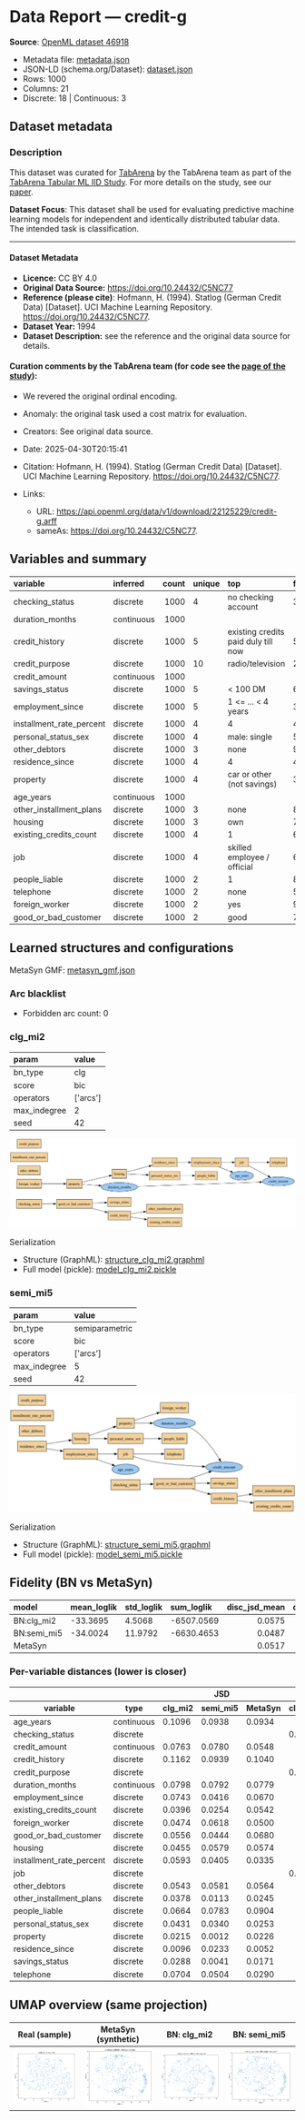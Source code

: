 # Data Report — credit-g

**Source**: [OpenML dataset 46918](https://www.openml.org/search?type=data&id=46918)

- Metadata file: [metadata.json](metadata.json)
- JSON-LD (schema.org/Dataset): [dataset.json](dataset.json)
- Rows: 1000
- Columns: 21
- Discrete: 18  |  Continuous: 3

## Dataset metadata


### Description

This dataset was curated for [TabArena](https://tabarena.ai/) by the TabArena team
as part of the [TabArena Tabular ML IID Study](https://tabarena.ai/data-tabular-ml-iid-study).
For more details on the study, see our [paper](https://tabarena.ai/paper-tabular-ml-iid-study).

**Dataset Focus**: This dataset shall be used for evaluating predictive machine
learning models for independent and identically distributed tabular data. The
intended task is classification.

---
#### Dataset Metadata
- **Licence:** CC BY 4.0
- **Original Data Source:** https://doi.org/10.24432/C5NC77
- **Reference (please cite)**: Hofmann, H. (1994). Statlog (German Credit Data) [Dataset]. UCI Machine Learning Repository. https://doi.org/10.24432/C5NC77.
- **Dataset Year:** 1994
- **Dataset Description:** see the reference and the original data source for details.

#### Curation comments by the TabArena team (for code see the [page of the study](https://tabarena.ai/data-tabular-ml-iid-study)):
- We revered the original ordinal encoding. 
- Anomaly: the original task used a cost matrix for evaluation.

- Creators: See original data source.
- Date: 2025-04-30T20:15:41
- Citation: Hofmann, H. (1994). Statlog (German Credit Data) [Dataset]. UCI Machine Learning Repository. https://doi.org/10.24432/C5NC77.
- Links:
  - URL: https://api.openml.org/data/v1/download/22125229/credit-g.arff
  - sameAs: https://doi.org/10.24432/C5NC77.
## Variables and summary

| variable                 | inferred   |   count | unique   | top                                 | freq   | mean     | std                | min   | 25%    | 50%    | 75%     | max     |
|:-------------------------|:-----------|--------:|:---------|:------------------------------------|:-------|:---------|:-------------------|:------|:-------|:-------|:--------|:--------|
| checking_status          | discrete   |    1000 | 4        | no checking account                 | 394    |          |                    |       |        |        |         |         |
| duration_months          | continuous |    1000 |          |                                     |        | 20.903   | 12.058814452756378 | 4.0   | 12.0   | 18.0   | 24.0    | 72.0    |
| credit_history           | discrete   |    1000 | 5        | existing credits paid duly till now | 530    |          |                    |       |        |        |         |         |
| credit_purpose           | discrete   |    1000 | 10       | radio/television                    | 280    |          |                    |       |        |        |         |         |
| credit_amount            | continuous |    1000 |          |                                     |        | 3271.258 | 2822.736875960441  | 250.0 | 1365.5 | 2319.5 | 3972.25 | 18424.0 |
| savings_status           | discrete   |    1000 | 5        | < 100 DM                            | 603    |          |                    |       |        |        |         |         |
| employment_since         | discrete   |    1000 | 5        | 1 <= ... < 4 years                  | 339    |          |                    |       |        |        |         |         |
| installment_rate_percent | discrete   |    1000 | 4        | 4                                   | 476    |          |                    |       |        |        |         |         |
| personal_status_sex      | discrete   |    1000 | 4        | male: single                        | 548    |          |                    |       |        |        |         |         |
| other_debtors            | discrete   |    1000 | 3        | none                                | 907    |          |                    |       |        |        |         |         |
| residence_since          | discrete   |    1000 | 4        | 4                                   | 413    |          |                    |       |        |        |         |         |
| property                 | discrete   |    1000 | 4        | car or other (not savings)          | 332    |          |                    |       |        |        |         |         |
| age_years                | continuous |    1000 |          |                                     |        | 35.546   | 11.375468574317505 | 19.0  | 27.0   | 33.0   | 42.0    | 75.0    |
| other_installment_plans  | discrete   |    1000 | 3        | none                                | 814    |          |                    |       |        |        |         |         |
| housing                  | discrete   |    1000 | 3        | own                                 | 713    |          |                    |       |        |        |         |         |
| existing_credits_count   | discrete   |    1000 | 4        | 1                                   | 633    |          |                    |       |        |        |         |         |
| job                      | discrete   |    1000 | 4        | skilled employee / official         | 630    |          |                    |       |        |        |         |         |
| people_liable            | discrete   |    1000 | 2        | 1                                   | 845    |          |                    |       |        |        |         |         |
| telephone                | discrete   |    1000 | 2        | none                                | 596    |          |                    |       |        |        |         |         |
| foreign_worker           | discrete   |    1000 | 2        | yes                                 | 963    |          |                    |       |        |        |         |         |
| good_or_bad_customer     | discrete   |    1000 | 2        | good                                | 700    |          |                    |       |        |        |         |         |

## Learned structures and configurations

MetaSyn GMF: [metasyn_gmf.json](metasyn_gmf.json)

### Arc blacklist

- Forbidden arc count: 0

### clg_mi2

| param        | value    |
|:-------------|:---------|
| bn_type      | clg      |
| score        | bic      |
| operators    | ['arcs'] |
| max_indegree | 2        |
| seed         | 42       |

![BN graph](bn_clg_mi2.png)

Serialization

- Structure (GraphML): [structure_clg_mi2.graphml](structure_clg_mi2.graphml)
- Full model (pickle): [model_clg_mi2.pickle](model_clg_mi2.pickle)

### semi_mi5

| param        | value          |
|:-------------|:---------------|
| bn_type      | semiparametric |
| score        | bic            |
| operators    | ['arcs']       |
| max_indegree | 5              |
| seed         | 42             |

![BN graph](bn_semi_mi5.png)

Serialization

- Structure (GraphML): [structure_semi_mi5.graphml](structure_semi_mi5.graphml)
- Full model (pickle): [model_semi_mi5.pickle](model_semi_mi5.pickle)

## Fidelity (BN vs MetaSyn)

| model       | mean_loglik   | std_loglik   | sum_loglik   |   disc_jsd_mean |   disc_jsd_median |   cont_ks_mean |   cont_w1_mean |
|:------------|:--------------|:-------------|:-------------|----------------:|------------------:|---------------:|---------------:|
| BN:clg_mi2  | -33.3695      | 4.5068       | -6507.0569   |          0.0575 |            0.055  |         0.1467 |        280.426 |
| BN:semi_mi5 | -34.0024      | 11.9792      | -6630.4653   |          0.0487 |            0.0474 |         0.1333 |        275.397 |
| MetaSyn     |               |              |              |          0.0517 |            0.0545 |         0.0917 |        118.862 |

### Per-variable distances (lower is closer)

<table class="dataframe table per-var-dist">
  <thead>
    <tr>
      <th colspan="2" halign="left"></th>
      <th colspan="3" halign="left">JSD</th>
      <th colspan="3" halign="left">KS</th>
      <th colspan="3" halign="left">W1</th>
    </tr>
    <tr>
      <th>variable</th>
      <th>type</th>
      <th>clg_mi2</th>
      <th>semi_mi5</th>
      <th>MetaSyn</th>
      <th>clg_mi2</th>
      <th>semi_mi5</th>
      <th>MetaSyn</th>
      <th>clg_mi2</th>
      <th>semi_mi5</th>
      <th>MetaSyn</th>
    </tr>
  </thead>
  <tbody>
    <tr>
      <td>age_years</td>
      <td>continuous</td>
      <td>0.1096</td>
      <td>0.0938</td>
      <td>0.0934</td>
      <td></td>
      <td></td>
      <td></td>
      <td></td>
      <td></td>
      <td></td>
    </tr>
    <tr>
      <td>checking_status</td>
      <td>discrete</td>
      <td></td>
      <td></td>
      <td></td>
      <td>0.130</td>
      <td>0.102</td>
      <td>0.144</td>
      <td>2.3982</td>
      <td>2.2424</td>
      <td>1.9838</td>
    </tr>
    <tr>
      <td>credit_amount</td>
      <td>continuous</td>
      <td>0.0763</td>
      <td>0.0780</td>
      <td>0.0548</td>
      <td></td>
      <td></td>
      <td></td>
      <td></td>
      <td></td>
      <td></td>
    </tr>
    <tr>
      <td>credit_history</td>
      <td>discrete</td>
      <td>0.1162</td>
      <td>0.0939</td>
      <td>0.1040</td>
      <td></td>
      <td></td>
      <td></td>
      <td></td>
      <td></td>
      <td></td>
    </tr>
    <tr>
      <td>credit_purpose</td>
      <td>discrete</td>
      <td></td>
      <td></td>
      <td></td>
      <td>0.165</td>
      <td>0.161</td>
      <td>0.055</td>
      <td>836.7660</td>
      <td>821.6475</td>
      <td>352.9769</td>
    </tr>
    <tr>
      <td>duration_months</td>
      <td>continuous</td>
      <td>0.0798</td>
      <td>0.0792</td>
      <td>0.0779</td>
      <td></td>
      <td></td>
      <td></td>
      <td></td>
      <td></td>
      <td></td>
    </tr>
    <tr>
      <td>employment_since</td>
      <td>discrete</td>
      <td>0.0743</td>
      <td>0.0416</td>
      <td>0.0670</td>
      <td></td>
      <td></td>
      <td></td>
      <td></td>
      <td></td>
      <td></td>
    </tr>
    <tr>
      <td>existing_credits_count</td>
      <td>discrete</td>
      <td>0.0396</td>
      <td>0.0254</td>
      <td>0.0542</td>
      <td></td>
      <td></td>
      <td></td>
      <td></td>
      <td></td>
      <td></td>
    </tr>
    <tr>
      <td>foreign_worker</td>
      <td>discrete</td>
      <td>0.0474</td>
      <td>0.0618</td>
      <td>0.0500</td>
      <td></td>
      <td></td>
      <td></td>
      <td></td>
      <td></td>
      <td></td>
    </tr>
    <tr>
      <td>good_or_bad_customer</td>
      <td>discrete</td>
      <td>0.0556</td>
      <td>0.0444</td>
      <td>0.0680</td>
      <td></td>
      <td></td>
      <td></td>
      <td></td>
      <td></td>
      <td></td>
    </tr>
    <tr>
      <td>housing</td>
      <td>discrete</td>
      <td>0.0455</td>
      <td>0.0579</td>
      <td>0.0574</td>
      <td></td>
      <td></td>
      <td></td>
      <td></td>
      <td></td>
      <td></td>
    </tr>
    <tr>
      <td>installment_rate_percent</td>
      <td>discrete</td>
      <td>0.0593</td>
      <td>0.0405</td>
      <td>0.0335</td>
      <td></td>
      <td></td>
      <td></td>
      <td></td>
      <td></td>
      <td></td>
    </tr>
    <tr>
      <td>job</td>
      <td>discrete</td>
      <td></td>
      <td></td>
      <td></td>
      <td>0.145</td>
      <td>0.137</td>
      <td>0.076</td>
      <td>2.1151</td>
      <td>2.3000</td>
      <td>1.6250</td>
    </tr>
    <tr>
      <td>other_debtors</td>
      <td>discrete</td>
      <td>0.0543</td>
      <td>0.0581</td>
      <td>0.0564</td>
      <td></td>
      <td></td>
      <td></td>
      <td></td>
      <td></td>
      <td></td>
    </tr>
    <tr>
      <td>other_installment_plans</td>
      <td>discrete</td>
      <td>0.0378</td>
      <td>0.0113</td>
      <td>0.0245</td>
      <td></td>
      <td></td>
      <td></td>
      <td></td>
      <td></td>
      <td></td>
    </tr>
    <tr>
      <td>people_liable</td>
      <td>discrete</td>
      <td>0.0664</td>
      <td>0.0783</td>
      <td>0.0904</td>
      <td></td>
      <td></td>
      <td></td>
      <td></td>
      <td></td>
      <td></td>
    </tr>
    <tr>
      <td>personal_status_sex</td>
      <td>discrete</td>
      <td>0.0431</td>
      <td>0.0340</td>
      <td>0.0253</td>
      <td></td>
      <td></td>
      <td></td>
      <td></td>
      <td></td>
      <td></td>
    </tr>
    <tr>
      <td>property</td>
      <td>discrete</td>
      <td>0.0215</td>
      <td>0.0012</td>
      <td>0.0226</td>
      <td></td>
      <td></td>
      <td></td>
      <td></td>
      <td></td>
      <td></td>
    </tr>
    <tr>
      <td>residence_since</td>
      <td>discrete</td>
      <td>0.0096</td>
      <td>0.0233</td>
      <td>0.0052</td>
      <td></td>
      <td></td>
      <td></td>
      <td></td>
      <td></td>
      <td></td>
    </tr>
    <tr>
      <td>savings_status</td>
      <td>discrete</td>
      <td>0.0288</td>
      <td>0.0041</td>
      <td>0.0171</td>
      <td></td>
      <td></td>
      <td></td>
      <td></td>
      <td></td>
      <td></td>
    </tr>
    <tr>
      <td>telephone</td>
      <td>discrete</td>
      <td>0.0704</td>
      <td>0.0504</td>
      <td>0.0290</td>
      <td></td>
      <td></td>
      <td></td>
      <td></td>
      <td></td>
      <td></td>
    </tr>
  </tbody>
</table>

## UMAP overview (same projection)

| Real (sample) | MetaSyn (synthetic) | BN: clg_mi2 | BN: semi_mi5 |
| --- | --- | --- | --- |
| <img src='umap_real.png' width='280'/> | <img src='umap_metasyn.png' width='280'/> | <img src='umap_bn_clg_mi2.png' width='280'/> | <img src='umap_bn_semi_mi5.png' width='280'/> |

